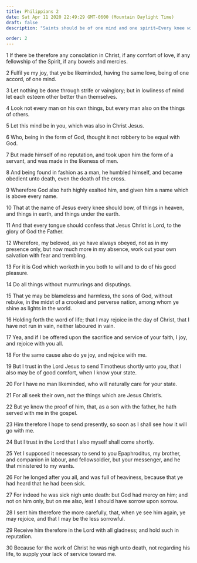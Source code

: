 ```yaml
---
title: Philippians 2
date: Sat Apr 11 2020 22:49:29 GMT-0600 (Mountain Daylight Time)
draft: false
description: "Saints should be of one mind and one spirit—Every knee will bow to Christ—Saints must work out their salvation—Paul faces martyrdom with joy."

order: 2
---
```

    
1 If there be therefore any consolation in Christ, if any comfort of love, if any fellowship of the Spirit, if any bowels and mercies.

2 Fulfil ye my joy, that ye be likeminded, having the same love, being of one accord, of one mind.

3 Let nothing be done through strife or vainglory; but in lowliness of mind let each esteem other better than themselves.

4 Look not every man on his own things, but every man also on the things of others.

5 Let this mind be in you, which was also in Christ Jesus.

6 Who, being in the form of God, thought it not robbery to be equal with God.

7 But made himself of no reputation, and took upon him the form of a servant, and was made in the likeness of men.

8 And being found in fashion as a man, he humbled himself, and became obedient unto death, even the death of the cross.

9 Wherefore God also hath highly exalted him, and given him a name which is above every name.

10 That at the name of Jesus every knee should bow, of things in heaven, and things in earth, and things under the earth.

11 And that every tongue should confess that Jesus Christ is Lord, to the glory of God the Father.

12 Wherefore, my beloved, as ye have always obeyed, not as in my presence only, but now much more in my absence, work out your own salvation with fear and trembling.

13 For it is God which worketh in you both to will and to do of his good pleasure.

14 Do all things without murmurings and disputings.

15 That ye may be blameless and harmless, the sons of God, without rebuke, in the midst of a crooked and perverse nation, among whom ye shine as lights in the world.

16 Holding forth the word of life; that I may rejoice in the day of Christ, that I have not run in vain, neither laboured in vain.

17 Yea, and if I be offered upon the sacrifice and service of your faith, I joy, and rejoice with you all.

18 For the same cause also do ye joy, and rejoice with me.

19 But I trust in the Lord Jesus to send Timotheus shortly unto you, that I also may be of good comfort, when I know your state.

20 For I have no man likeminded, who will naturally care for your state.

21 For all seek their own, not the things which are Jesus Christ’s.

22 But ye know the proof of him, that, as a son with the father, he hath served with me in the gospel.

23 Him therefore I hope to send presently, so soon as I shall see how it will go with me.

24 But I trust in the Lord that I also myself shall come shortly.

25 Yet I supposed it necessary to send to you Epaphroditus, my brother, and companion in labour, and fellowsoldier, but your messenger, and he that ministered to my wants.

26 For he longed after you all, and was full of heaviness, because that ye had heard that he had been sick.

27 For indeed he was sick nigh unto death: but God had mercy on him; and not on him only, but on me also, lest I should have sorrow upon sorrow.

28 I sent him therefore the more carefully, that, when ye see him again, ye may rejoice, and that I may be the less sorrowful.

29 Receive him therefore in the Lord with all gladness; and hold such in reputation.

30 Because for the work of Christ he was nigh unto death, not regarding his life, to supply your lack of service toward me.
